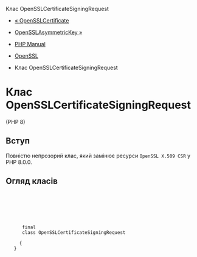 Клас OpenSSLCertificateSigningRequest

-   [« OpenSSLCertificate](class.opensslcertificate.md)
    
-   [OpenSSLAsymmetricKey »](class.opensslasymmetrickey.md)
    
-   [PHP Manual](index.md)
    
-   [OpenSSL](book.openssl.md)
    
-   Клас OpenSSLCertificateSigningRequest
    

# Клас OpenSSLCertificateSigningRequest

(PHP 8)

## Вступ

Повністю непрозорий клас, який замінює ресурси `OpenSSL X.509 CSR` у PHP 8.0.0.

## Огляд класів

```synopsis

     
    

    
     
      final
      class OpenSSLCertificateSigningRequest
     
     {
   }
```